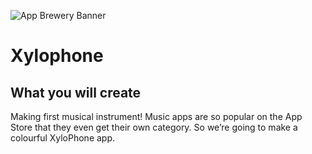 ![App Brewery Banner](Xylophone-iOS13Documentation/AppBreweryBanner.png)

# Xylophone

## What you will create

Making first musical instrument! Music apps are so popular on the App Store that they even get their own category. So  we’re going to make a colourful XyloPhone app.

